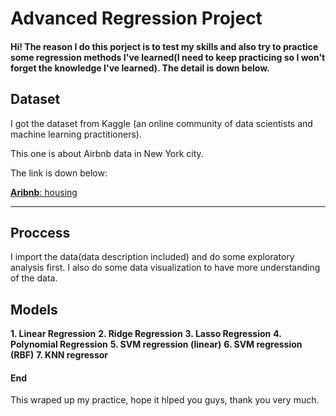 # Advanced Regression Project

#### Hi! The reason I do this porject is to test my skills and also try to practice some regression methods I've learned(I need to keep practicing so I won't forget the knowledge I've learned). The detail is down below.

## Dataset
I got the dataset from Kaggle (an online community of data scientists and machine learning practitioners). 

This one is about Airbnb data in New York city. 

The link is down below:

[**Aribnb**: housing](https://www.kaggle.com/dgomonov/new-york-city-airbnb-open-data "New York City Airbnb Open Data")


---

## Proccess

I import the data(data description included) and do some exploratory analysis first. I also do some data visualization to have more understanding of the data.

## Models

**1. Linear Regression** 
**2. Ridge Regression**
**3. Lasso Regression**
**4. Polynomial Regression**
**5. SVM regression (linear)**
**6. SVM regression (RBF)**
**7. KNN regressor**

#### End

This wraped up my practice, hope it hlped you guys, thank you very much.